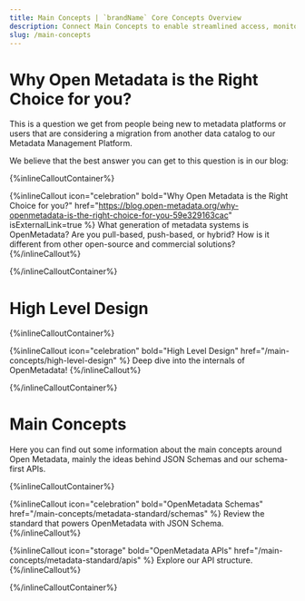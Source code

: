 ```yaml
---
title: Main Concepts | `brandName` Core Concepts Overview
description: Connect Main Concepts to enable streamlined access, monitoring, or search of enterprise data using secure and scalable integrations.
slug: /main-concepts
---
```


# Why Open Metadata is the Right Choice for you?

This is a question we get from people being new to metadata platforms or users that are considering a migration from
another data catalog to our Metadata Management Platform.

We believe that the best answer you can get to this question is in our blog:

{%inlineCalloutContainer%}

{%inlineCallout
    icon="celebration"
    bold="Why Open Metadata is the Right Choice for you?"
    href="https://blog.open-metadata.org/why-openmetadata-is-the-right-choice-for-you-59e329163cac"
    isExternalLink=true %}
What generation of metadata systems is OpenMetadata? Are you pull-based, push-based, or hybrid? How is it different
from other open-source and commercial solutions?
{%/inlineCallout%}

{%/inlineCalloutContainer%}

# High Level Design

{%inlineCalloutContainer%}

{%inlineCallout
    icon="celebration"
    bold="High Level Design"
    href="/main-concepts/high-level-design" %}
Deep dive into the internals of OpenMetadata!
{%/inlineCallout%}

{%/inlineCalloutContainer%}

# Main Concepts

Here you can find out some information about the main concepts around Open Metadata, mainly the ideas
behind JSON Schemas and our schema-first APIs.

{%inlineCalloutContainer%}

{%inlineCallout
    icon="celebration"
    bold="OpenMetadata Schemas"
    href="/main-concepts/metadata-standard/schemas" %}
Review the standard that powers OpenMetadata with JSON Schema.
{%/inlineCallout%}

{%inlineCallout
    icon="storage"
    bold="OpenMetadata APIs"
    href="/main-concepts/metadata-standard/apis" %}
Explore our API structure.
{%/inlineCallout%}

{%/inlineCalloutContainer%}
